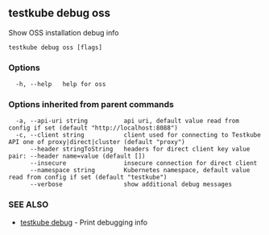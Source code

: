 
<head>
  <meta name="og:type" content="reference-doc" />
</head>

## testkube debug oss

Show OSS installation debug info

```
testkube debug oss [flags]
```

### Options

```
  -h, --help   help for oss
```

### Options inherited from parent commands

```
  -a, --api-uri string          api uri, default value read from config if set (default "http://localhost:8088")
  -c, --client string           client used for connecting to Testkube API one of proxy|direct|cluster (default "proxy")
      --header stringToString   headers for direct client key value pair: --header name=value (default [])
      --insecure                insecure connection for direct client
      --namespace string        Kubernetes namespace, default value read from config if set (default "testkube")
      --verbose                 show additional debug messages
```

### SEE ALSO

* [testkube debug](testkube_debug.md)	 - Print debugging info

